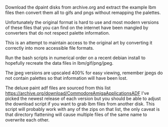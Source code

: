 
Download the dpaint disks from archive.org and extract the example lbm files 
then convert them all to gifs and pngs without remapping the palettes.

Unfortunately the original format is hard to use and most modern versions of 
these files that you can find on the internet have been mangled by converters 
that do not respect palette information. 

This is an attempt to maintain access to the original art by converting it 
correctly into more accessible file formats.

Run the bash scripts in numerical order on a recent debian install to hopefully 
recreate the data files in lbm/gif/png/jpeg.

The jpeg versions are upscaled 400% for easy viewing, remember jpegs do not 
contain palettes so that information will have been lost. 

The deluxe paint adf files are sourced from this list 
https://archive.org/download/CommodoreAmigaApplicationsADF I've picked the 
newest release of each version but you should be able to adjust the download 
script if you want to grab lbm files from another disk. This script will 
probably work with any of the zips on that list, the only caveat is that 
directory flattening will cause multiple files of the same name to overwrite 
each other.


